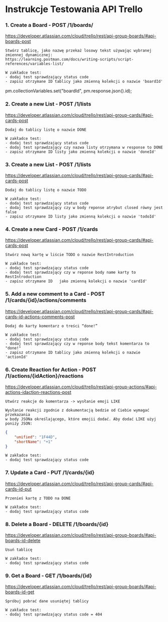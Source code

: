# Instrukcje Testowania API Trello


###  1. Create a Board - POST /1/boards/

https://developer.atlassian.com/cloud/trello/rest/api-group-boards/#api-boards-post

    Stwórz tablicę, jako nazwę przekaż losowy tekst używając wybranej zmiennej dynamicznej:
    https://learning.postman.com/docs/writing-scripts/script-references/variables-list/
    
    W zakładce test:
    - dodaj test sprawdzający status code
    - zapisz otrzymane ID tablicy jako zmienną kolekcji o nazwie 'boardId'

pm.collectionVariables.set("boardId", pm.response.json().id);


### 2. Create a new List - POST /1/lists

[https://developer.atlassian.com/cloud/trello/rest/api-group-cards/#api-cards-post
](https://developer.atlassian.com/cloud/trello/rest/api-group-lists/#api-lists-post)
  
    Dodaj do tablicy listę o nazwie DONE
    
    W zakładce test:
    - dodaj test sprawdzający status code
    - dodaj test sprawdzający czy nazwa listy otrzymana w response to DONE
    - zapisz otrzymane ID listy jako zmienną kolekcji o nazwie 'doneId'
    
### 3. Create a new List - POST /1/lists

[https://developer.atlassian.com/cloud/trello/rest/api-group-cards/#api-cards-post
](https://developer.atlassian.com/cloud/trello/rest/api-group-lists/#api-lists-post)
   
    Dodaj do tablicy listę o nazwie TODO
    
    W zakładce test:
    - dodaj test sprawdzający status code
    - dodaj test sprawdzający czy w body reponse atrybut closed równy jest false
    - zapisz otrzymane ID listy jako zmienną kolekcji o nazwie 'todoId'
    
### 4. Create a new Card - POST /1/cards

https://developer.atlassian.com/cloud/trello/rest/api-group-cards/#api-cards-post

    Stwórz nową kartę w liście TODO o nazwie RestIntroduction
    
    W zakładce test:
    - dodaj test sprawdzający status code
    - dodaj test sprawdzający czy w reponse body name karty to RestIntroduction
    - zapisz otrzymane ID   jako zmienną kolekcji o nazwie 'cardId'
    
### 5. Add a new comment to a Card - POST /1/cards/{id}/actions/comments

https://developer.atlassian.com/cloud/trello/rest/api-group-cards/#api-cards-id-actions-comments-post

    Dodaj do karty komentarz o treści “done!”
    
    W zakładce test:
    - dodaj test sprawdzający status code
    - dodaj test sprawdzający czy w reponse body tekst komentarza to "done!"
    - zapisz otrzymane ID tablicy jako zmienną kolekcji o nazwie 'actionId'
    
### 6. Create Reaction for Action - POST /1/actions/{idAction}/reactions

https://developer.atlassian.com/cloud/trello/rest/api-group-actions/#api-actions-idaction-reactions-post

    Utwórz reakcje do komentarza -> wysłanie emoji LIKE 
    
    Wysłanie reakcji zgodnie z dokumentacją bedzie od Ciebie wymagać przekazania 
    w body JSONa określającego, które emojii dodać. Aby dodać LIKE użyj poniży JSON:
        
```json
{
    "unified": "1F44D",
    "shortName": "+1"
}  
```   
    W zakładce test:
    - dodaj test sprawdzający status code
    
### 7. Update a Card - PUT /1/cards/{id}

https://developer.atlassian.com/cloud/trello/rest/api-group-cards/#api-cards-id-put

    Przenieś kartę z TODO na DONE
    
    W zakładce test:
    - dodaj test sprawdzający status code
    
### 8. Delete a Board - DELETE /1/boards/{id}

https://developer.atlassian.com/cloud/trello/rest/api-group-boards/#api-boards-id-delete

    Usuń tablicę
    
    W zakładce test:
    - dodaj test sprawdzający status code
    
### 9. Get a Board - GET /1/boards/{id}

https://developer.atlassian.com/cloud/trello/rest/api-group-boards/#api-boards-id-get

    Spróbuj pobrać dane usuniętej tablicy
    
    W zakładce test:
    - dodaj test sprawdzający status code = 404    
